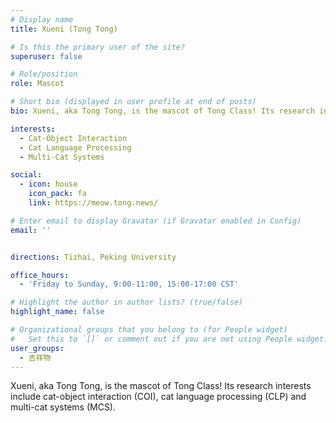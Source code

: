 ```yaml
---
# Display name
title: Xueni (Tong Tong)

# Is this the primary user of the site?
superuser: false

# Role/position
role: Mascot

# Short bio (displayed in user profile at end of posts)
bio: Xueni, aka Tong Tong, is the mascot of Tong Class! Its research interests include cat-object interaction (COI), cat language processing (CLP) and multi-cat systems (MCS).

interests:
  - Cat-Object Interaction
  - Cat Language Processing
  - Multi-Cat Systems

social:
  - icon: house
    icon_pack: fa
    link: https://meow.tong.news/

# Enter email to display Gravatar (if Gravatar enabled in Config)
email: ''


directions: Tizhai, Peking University

office_hours:
  - 'Friday to Sunday, 9:00-11:00, 15:00-17:00 CST'

# Highlight the author in author lists? (true/false)
highlight_name: false

# Organizational groups that you belong to (for People widget)
#   Set this to `[]` or comment out if you are not using People widget.
user_groups:
  - 吉祥物
---
```


Xueni, aka Tong Tong, is the mascot of Tong Class! Its research interests include cat-object interaction (COI), cat language processing (CLP) and multi-cat systems (MCS).

